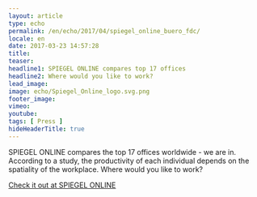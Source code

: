 ```yaml
---
layout: article
type: echo
permalink: /en/echo/2017/04/spiegel_online_buero_fdc/
locale: en
date: 2017-03-23 14:57:28
title: 
teaser: 
headline1: SPIEGEL ONLINE compares top 17 offices
headline2: Where would you like to work?
lead_image:
image: echo/Spiegel_Online_logo.svg.png
footer_image:
vimeo: 
youtube:
tags: [ Press ]
hideHeaderTitle: true
---
```


SPIEGEL ONLINE compares the top 17 offices worldwide - we are in. According to a study, the productivity of each individual depends on the spatiality of the workplace. Where would you like to work?

[Check it out at SPIEGEL ONLINE](http://www.spiegel.de/karriere/bueros-im-vergleich-wo-wuerden-sie-gern-arbeiten-a-1139943.html)



